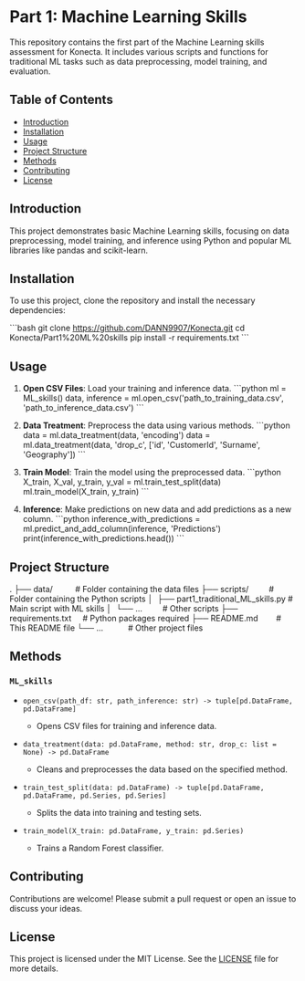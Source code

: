 
# Part 1: Machine Learning Skills

This repository contains the first part of the Machine Learning skills assessment for Konecta. It includes various scripts and functions for traditional ML tasks such as data preprocessing, model training, and evaluation.

## Table of Contents

- [Introduction](#introduction)
- [Installation](#installation)
- [Usage](#usage)
- [Project Structure](#project-structure)
- [Methods](#methods)
- [Contributing](#contributing)
- [License](#license)

## Introduction

This project demonstrates basic Machine Learning skills, focusing on data preprocessing, model training, and inference using Python and popular ML libraries like pandas and scikit-learn.

## Installation

To use this project, clone the repository and install the necessary dependencies:

\`\`\`bash
git clone https://github.com/DANN9907/Konecta.git
cd Konecta/Part1%20ML%20skills
pip install -r requirements.txt
\`\`\`

## Usage

1. **Open CSV Files**: Load your training and inference data.
   \`\`\`python
   ml = ML_skills()
   data, inference = ml.open_csv('path_to_training_data.csv', 'path_to_inference_data.csv')
   \`\`\`

2. **Data Treatment**: Preprocess the data using various methods.
   \`\`\`python
   data = ml.data_treatment(data, 'encoding')
   data = ml.data_treatment(data, 'drop_c', ['id', 'CustomerId', 'Surname', 'Geography'])
   \`\`\`

3. **Train Model**: Train the model using the preprocessed data.
   \`\`\`python
   X_train, X_val, y_train, y_val = ml.train_test_split(data)
   ml.train_model(X_train, y_train)
   \`\`\`

4. **Inference**: Make predictions on new data and add predictions as a new column.
   \`\`\`python
   inference_with_predictions = ml.predict_and_add_column(inference, 'Predictions')
   print(inference_with_predictions.head())
   \`\`\`

## Project Structure

.
├── data/          # Folder containing the data files
├── scripts/         # Folder containing the Python scripts
│  ├── part1_traditional_ML_skills.py # Main script with ML skills
│  └── ...         # Other scripts
├── requirements.txt     # Python packages required
├── README.md        # This README file
└── ...           # Other project files

## Methods

### `ML_skills`

- `open_csv(path_df: str, path_inference: str) -> tuple[pd.DataFrame, pd.DataFrame]`
  - Opens CSV files for training and inference data.

- `data_treatment(data: pd.DataFrame, method: str, drop_c: list = None) -> pd.DataFrame`
  - Cleans and preprocesses the data based on the specified method.

- `train_test_split(data: pd.DataFrame) -> tuple[pd.DataFrame, pd.DataFrame, pd.Series, pd.Series]`
  - Splits the data into training and testing sets.

- `train_model(X_train: pd.DataFrame, y_train: pd.Series)`
  - Trains a Random Forest classifier.

## Contributing

Contributions are welcome! Please submit a pull request or open an issue to discuss your ideas.

## License

This project is licensed under the MIT License. See the [LICENSE](LICENSE) file for more details.
